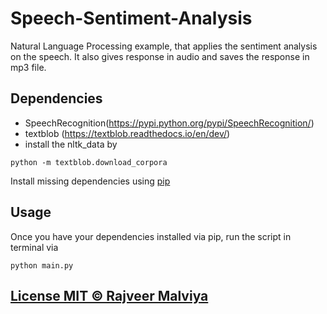 # Speech-Sentiment-Analysis
Natural Language Processing example, that applies the sentiment analysis on the speech.
It also gives response in audio and saves the response in mp3 file.

## Dependencies

* SpeechRecognition(https://pypi.python.org/pypi/SpeechRecognition/)
* textblob (https://textblob.readthedocs.io/en/dev/)
* install the nltk_data by 

```
python -m textblob.download_corpora
```
Install missing dependencies using [pip](https://pip.pypa.io/en/stable/installing/)

## Usage

Once you have your dependencies installed via pip, run the script in terminal via

```
python main.py
```

## [License MIT © Rajveer Malviya](https://github.com/rajveermalviya/speech-sentiment-analysis/blob/master/LICENSE)